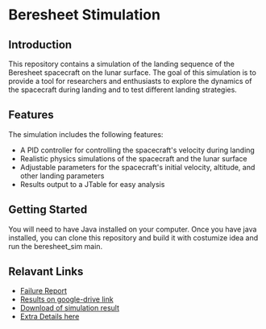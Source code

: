 # Beresheet Stimulation

## Introduction
This repository contains a simulation of the landing sequence of the Beresheet spacecraft on the lunar surface. The goal of this simulation is to provide a tool for researchers and enthusiasts to explore the dynamics of the spacecraft during landing and to test different landing strategies.

## Features
The simulation includes the following features:

 * A PID controller for controlling the spacecraft's velocity during landing
 * Realistic physics simulations of the spacecraft and the lunar surface
 * Adjustable parameters for the spacecraft's initial velocity, altitude, and other landing parameters
 * Results output to a JTable for easy analysis

## Getting Started
You will need to have Java installed on your computer. Once you have java installed, you can clone this repository and build it with costumize idea and run the beresheet_sim main.

## Relavant Links
 * [Failure Report](https://github.com/itamarcasspi/Beresheet_sim/blob/main/Report%20Of%20Bereshit%20Landing.md)
 * [Results on google-drive link](https://docs.google.com/spreadsheets/d/1gOPE3HZLxgJkcQ8P-iJC1e1HK9dTiv-TqcUCgw6vCfo/edit#gid=0)
 * [Download of simulation result](https://github.com/itamarcasspi/Beresheet_sim/blob/main/Copy%20of%20Our%20Stimulation%20Result(1).xlsx)
 * [Extra Details here](https://github.com/itamarcasspi/Beresheet_sim/blob/main/RUNDOWN.md)
